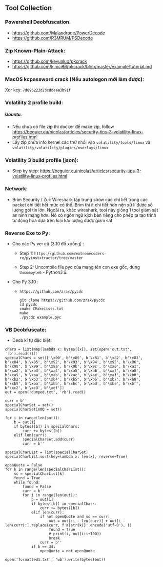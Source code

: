 ## Tool Collection

### Powershell Deobfuscation.

- https://github.com/Malandrone/PowerDecode
- https://github.com/R3MRUM/PSDecode

### Zip Known-Plain-Attack:

- https://github.com/keyunluo/pkcrack
- https://github.com/kimci86/bkcrack/blob/master/example/tutorial.md

### MacOS kcpassword crack (Nếu autologon mới làm được):
Xor key: `7d895223d2bcddeaa3b91f`

### Volatility 2 profile build:
##### Ubuntu.
- Nếu chưa có file zip thì docker để make zip, follow https://beguier.eu/nicolas/articles/security-tips-3-volatility-linux-profiles.html
- Lấy zip chứa info kernel các thứ nhồi vào `volatility/tools/linux` và `volatility/volatility/plugins/overlays/linux`
### Volatility 3 build profile (json):
- Step by step: https://beguier.eu/nicolas/articles/security-tips-3-volatility-linux-profiles.html

### Network:

- Brim Security / Zui: Wireshark tập trung show các chi tiết trong các packet chi tiết hết mức có thể. Brim thì ít chi tiết hơn nên xử lí được số lượng gói tin lớn. Ngoài ra, khác wireshark, tool này giống 1 tool giám sát an ninh mạng hơn. Nó có ngôn ngữ kịch bản riêng cho phép ta tạo trình tự động hoá dựa trên loại lưu lượng được giám sát.

### Reverse Exe to Py:
- Cho các Py ver cũ (3.10 đổ xuống) :
  + Step 1: `https://github.com/extremecoders-re/pyinstxtractor/tree/master`
    
  + Step 2: Uncompile file pyc của mang tên con exe gốc, dùng `Uncompyle6` - Python3.6.

- Cho Py 3.10 :
  + `https://github.com/zrax/pycdc`
    ```
    git clone https://github.com/zrax/pycdc
    cd pycdc
    cmake CMakeLists.txt
    make
    ./pycdc example.pyc
    ```

### VB Deobfuscate:
- Deob kí tự đặc biệt:
```
chars = list(map(lambda x: bytes([x]), set(open('out.txt', 'rb').read())))
specialChars = set(['\x00', b'\x80', b'\x81', b'\x82', b'\x83', b'\x84', b'\x85', b'\x92', b'\x93', b'\x94', b'\x95', b'\x96', b'\x98', b'\x99', b'\x9a', b'\x9b', b'\x9c', b'\xa0', b'\xa1', b'\xa2', b'\xa3', b'\xa4', b'\xa5', b'\xa6', b'\xa7', b'\xa8', b'\xa9', b'\xaa', b'\xab', b'\xac', b'\xae', b'\xaf', b'\xb0', b'\xb2', b'\xb3', b'\xb4', b'\xb5', b'\xb6', b'\xb7', b'\xb8', b'\xb9', b'\xba', b'\xbb', b'\xbc', b'\xbd', b'\xbe', b'\xbf', b'\xc2', b'\xc3', b'\xef'])
out = open('dumped.txt', 'rb').read()

curr = b''
specialCharSet = set()
specialCharSetInOQ = set()

for i in range(len(out)):
    b = out[i]
    if bytes([b]) in specialChars:
        curr += bytes([b])
    elif len(curr):
        specialCharSet.add(curr)
        curr = b''

specialCharList = list(specialCharSet)
specialCharList.sort(key=lambda x: len(x), reverse=True)

openQuote = False
for k in range(len(specialCharList)):
    sc = specialCharList[k]
    found = True
    while found:
        found = False
        curr = b''
        for i in range(len(out)):
            b = out[i]
            if bytes([b]) in specialChars:
                curr += bytes([b])
            elif len(curr):
                if not openQuote and sc == curr:
                    out = out[:i - len(curr)] + out[i - len(curr):].replace(curr, f'a{str(k)}'.encode('utf-8'), 1)
                    found = True
                    # print(i, out[i:i+100])
                    break
                curr = b''
            if b == 34:
                openQuote = not openQuote

open('formatted1.txt', 'wb').write(bytes(out))
```
